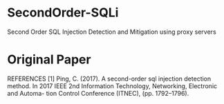 # SecondOrder-SQLi
Second Order SQL Injection Detection and Mitigation using proxy servers

# Original Paper
REFERENCES
[1] Ping, C. (2017). A second-order sql injection detection method. In 2017
IEEE 2nd Information Technology, Networking, Electronic and Automa-
tion Control Conference (ITNEC), (pp. 1792–1796).
